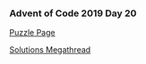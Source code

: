 ### Advent of Code 2019 Day 20

[Puzzle Page](https://adventofcode.com/2019/day/20)

[Solutions Megathread](https://www.reddit.com/r/adventofcode/comments/ed5ei2/2019_day_20_solutions/)

